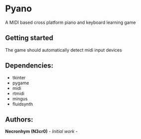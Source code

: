 # Pyano

A MIDI based cross platform piano and keyboard learning game

## Getting started

The game should automatically detect midi input devices

## Dependencies:

* tkinter
* pygame
* midi
* rtmidi
* mingus
* fluidsynth

## Authors:

**Necronhym (N3cr0)** - *Initial work* -
